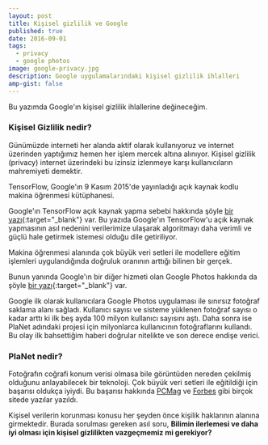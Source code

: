 ```yaml
---
layout: post
title: Kişisel gizlilik ve Google
published: true
date: 2016-09-01
tags:
  - privacy
  - google photos
image: google-privacy.jpg
description: Google uygulamalarındaki kişisel gizlilik ihlalleri
amp-gist: false
---
```


Bu yazımda Google'ın kişisel gizlilik ihlallerine değineceğim. 

<center>
	<amp-img width="500" height="300" alt="Privacy" layout="responsive" src="/assets/images/google-privacy.jpg"></amp-img>
</center>


###  Kişisel Gizlilik nedir?

Günümüzde interneti her alanda aktif olarak kullanıyoruz ve internet üzerinden yaptığımız hemen her işlem mercek altına alınıyor. Kişisel gizlilik (privacy) internet üzerindeki bu izinsiz izlenmeye karşı kullanıcıların mahremiyeti demektir.

TensorFlow, Google'ın 9 Kasım 2015'de yayınladığı açık kaynak kodlu makina öğrenmesi kütüphanesi.

Google'ın TensorFlow açık kaynak yapma sebebi hakkında şöyle [bir yazı](https://www.crowdflower.com/why-did-google-open-source-their-core-machine-learning-algorithms){:target="_blank"} var. Bu yazıda Google'ın TensorFlow'u açık kaynak yapmasının asıl nedenini verilerimize ulaşarak algoritmayı daha verimli ve güçlü hale getirmek istemesi olduğu dile getiriliyor.

Makina öğrenmesi alanında çok büyük veri setleri ile modellere eğitim işlemleri uygulandığında doğruluk oranının arttığı bilinen bir gerçek.

Bunun yanında Google'ın bir diğer hizmeti olan Google Photos hakkında da şöyle [bir yazı](http://www.theverge.com/2015/10/20/9576713/google-photos-100-million-users){:target="_blank"} var.

Google ilk olarak kullanıcılara Google Photos uygulaması ile sınırsız fotoğraf saklama alanı sağladı. Kullanıcı sayısı ve sisteme yüklenen fotoğraf sayısı o kadar arttı ki ilk beş ayda 100 milyon kullanıcı sayısını aştı. Daha sonra ise PlaNet adındaki projesi için milyonlarca kullanıcının fotoğraflarını kullandı. Bu olay ilk bahsettiğim haberi doğrular nitelikte ve son derece endişe verici.

<center>
	<amp-img width="500" height="300" alt="PlaNet" layout="responsive" src="/assets/images/planet.jpg"></amp-img>
</center>


### PlaNet nedir?

Fotoğrafın coğrafi konum verisi olmasa bile görüntüden nereden çekilmiş olduğunu anlayabilecek bir teknoloji. Çok büyük veri setleri ile eğitildiği için başarısı oldukça iyiydi. Bu başarısı hakkında <a href="http://www.pcmag.com/article2/0,2817,2500061,00.asp" target="_blank">PCMag</a> ve <a href="http://www.forbes.com/sites/ericmack/2016/02/25/this-google-a-i-can-figure-out-where-that-photo-was-taken/#5b7f91834f7f" target="_blank">Forbes</a> gibi birçok sitede yazılar yazıldı.

Kişisel verilerin korunması konusu her şeyden önce kişilik haklarının alanına girmektedir. Burada sorulması gereken asıl soru, **Bilimin ilerlemesi ve daha iyi olması için kişisel gizlilikten vazgeçmemiz mi gerekiyor?**
